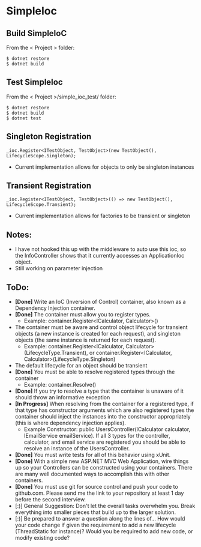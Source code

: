 # SimpleIoc
## Build SimpleIoC
From the < Project > folder:
```
$ dotnet restore
$ dotnet build
```

## Test SimpleIoc
From the < Project >/simple_ioc_test/ folder:
```
$ dotnet restore
$ dotnet build
$ dotnet test
```

## Singleton Registration
```
_ioc.Register<ITestObject, TestObject>(new TestObject(), LifecycleScope.Singleton);
```
* Current implementation allows for objects to only be singleton instances

## Transient Registration
```
_ioc.Register<ITestObject, TestObject>(() => new TestObject(), LifecycleScope.Transient);
```
* Current implementation allows for factories to be transient or singleton

## Notes:
* I have not hooked this up with the middleware to auto use this ioc, so the InfoController shows that it currently accesses an ApplicationIoc object.
* Still working on parameter injection

## ToDo:
* **[Done]** Write an IoC (Inversion of Control) container, also known as a Dependency Injection container.
* **[Done]** The container must allow you to register types.
	* Example: container.Register<ICalculator, Calculator>()
* The container must be aware and control object lifecycle for transient objects (a new instance is created for each request), and singleton objects (the same instance is returned for each request).
	* Example: container.Register<ICalculator, Calculator>(LifecycleType.Transient), or container.Register<ICalculator, Calculator>(LifecycleType.Singleton)
* The default lifecycle for an object should be transient
* **[Done]** You must be able to resolve registered types through the container
	* Example: container.Resolve<ICalculator>()
* **[Done]** If you try to resolve a type that the container is unaware of it should throw an informative exception
* **[In Progress]** When resolving from the container for a registered type, if that type has constructor arguments which are also registered types the container should inject the instances into the constructor appropriately (this is where dependency injection applies).
	* Example Constructor: public UsersController(ICalculator calculator,  IEmailService emailService). If all 3 types for the controller, calculator, and email service are registered you should be able to resolve an instance of the UsersController.
* **[Done]** You must write tests for all of this behavior using xUnit.
* **[Done]** With a simple new ASP.NET MVC Web Application, wire things up so your Controllers can be constructed using your containers. There are many well documented ways to accomplish this with other containers.
* **[Done]** You must use git for source control and push your code to github.com. Please send me the link to your repository at least 1 day before the second interview.
* [:)] General Suggestion: Don't let the overall tasks overwhelm you. Break everything into smaller pieces that build up to the larger solution.
* [:)] Be prepared to answer a question along the lines of… How would your code change if given the requirement to add a new lifecycle (ThreadStatic for instance)? Would you be required to add new code, or modify existing code?
